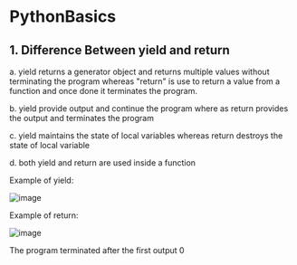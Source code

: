# PythonBasics

## 1. Difference Between yield and return

a. yield returns a generator object and returns multiple values without terminating the program whereas "return" is use to return a value from a function and once done it terminates the program.

b. yield provide output and continue the program where as return provides the output and terminates the program

c. yield maintains the state of local variables whereas return destroys the state of local variable

d.  both yield and return are used inside a function

Example of yield:

![image](https://user-images.githubusercontent.com/114802910/197851689-03f60283-4710-4f0f-bc34-dcd117f877cf.png)

Example of return:

![image](https://user-images.githubusercontent.com/114802910/197851926-97dd9013-abd9-4a90-be24-4dc1fb3dd85f.png)

The program terminated after the first output 0


